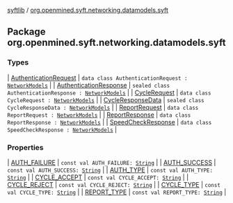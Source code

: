 [syftlib](../index.md) / [org.openmined.syft.networking.datamodels.syft](./index.md)

## Package org.openmined.syft.networking.datamodels.syft

### Types

| [AuthenticationRequest](-authentication-request/index.md) | `data class AuthenticationRequest : `[`NetworkModels`](../org.openmined.syft.networking.datamodels/-network-models/index.md) |
| [AuthenticationResponse](-authentication-response/index.md) | `sealed class AuthenticationResponse : `[`NetworkModels`](../org.openmined.syft.networking.datamodels/-network-models/index.md) |
| [CycleRequest](-cycle-request/index.md) | `data class CycleRequest : `[`NetworkModels`](../org.openmined.syft.networking.datamodels/-network-models/index.md) |
| [CycleResponseData](-cycle-response-data/index.md) | `sealed class CycleResponseData : `[`NetworkModels`](../org.openmined.syft.networking.datamodels/-network-models/index.md) |
| [ReportRequest](-report-request/index.md) | `data class ReportRequest : `[`NetworkModels`](../org.openmined.syft.networking.datamodels/-network-models/index.md) |
| [ReportResponse](-report-response/index.md) | `data class ReportResponse : `[`NetworkModels`](../org.openmined.syft.networking.datamodels/-network-models/index.md) |
| [SpeedCheckResponse](-speed-check-response/index.md) | `data class SpeedCheckResponse : `[`NetworkModels`](../org.openmined.syft.networking.datamodels/-network-models/index.md) |

### Properties

| [AUTH_FAILURE](-a-u-t-h_-f-a-i-l-u-r-e.md) | `const val AUTH_FAILURE: `[`String`](https://kotlinlang.org/api/latest/jvm/stdlib/kotlin/-string/index.html) |
| [AUTH_SUCCESS](-a-u-t-h_-s-u-c-c-e-s-s.md) | `const val AUTH_SUCCESS: `[`String`](https://kotlinlang.org/api/latest/jvm/stdlib/kotlin/-string/index.html) |
| [AUTH_TYPE](-a-u-t-h_-t-y-p-e.md) | `const val AUTH_TYPE: `[`String`](https://kotlinlang.org/api/latest/jvm/stdlib/kotlin/-string/index.html) |
| [CYCLE_ACCEPT](-c-y-c-l-e_-a-c-c-e-p-t.md) | `const val CYCLE_ACCEPT: `[`String`](https://kotlinlang.org/api/latest/jvm/stdlib/kotlin/-string/index.html) |
| [CYCLE_REJECT](-c-y-c-l-e_-r-e-j-e-c-t.md) | `const val CYCLE_REJECT: `[`String`](https://kotlinlang.org/api/latest/jvm/stdlib/kotlin/-string/index.html) |
| [CYCLE_TYPE](-c-y-c-l-e_-t-y-p-e.md) | `const val CYCLE_TYPE: `[`String`](https://kotlinlang.org/api/latest/jvm/stdlib/kotlin/-string/index.html) |
| [REPORT_TYPE](-r-e-p-o-r-t_-t-y-p-e.md) | `const val REPORT_TYPE: `[`String`](https://kotlinlang.org/api/latest/jvm/stdlib/kotlin/-string/index.html) |

